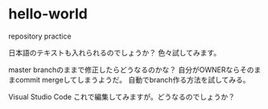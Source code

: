 # hello-world
repository practice

日本語のテキストも入れられるのでしょうか？
色々試してみます。

master branchのままで修正したらどうなるのかな？
自分がOWNERならそのままcommit mergeしてしまうようだ。
自動でbranch作る方法を試してみる。

Visual Studio Code
これで編集してみますが。どうなるのでしょうか？